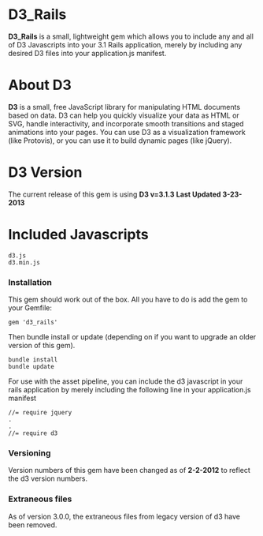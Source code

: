 # D3_Rails

**D3_Rails** is a small, lightweight gem which allows you to include any 
and all of D3 Javascripts into your 3.1 Rails application, merely by 
including any desired D3 files into your application.js manifest.

# About D3 

**D3** is a small, free JavaScript library for manipulating HTML documents
based on data. D3 can help you quickly visualize your data as HTML or SVG,
handle interactivity, and incorporate smooth transitions and staged animations
into your pages. You can use D3 as a visualization framework (like Protovis),
or you can use it to build dynamic pages (like jQuery).

# D3 Version

The current release of this gem is using **D3 v=3.1.3** 
**Last Updated 3-23-2013**

# Included Javascripts

	d3.js
	d3.min.js

### Installation

This gem should work out of the box. All you have to do is add the gem to your Gemfile: 

	gem 'd3_rails'

Then bundle install or update (depending on if you want to upgrade an older version of this gem).
	
	bundle install
	bundle update

For use with the asset pipeline, you can include the d3 javascript in your rails application by merely including the following line in your application.js manifest

	//= require jquery
	.
	.
	//= require d3

	
### Versioning

Version numbers of this gem have been changed as of **2-2-2012**  to reflect the d3 version numbers. 

### Extraneous files

As of version 3.0.0, the extraneous files from legacy version of d3 have been removed.
